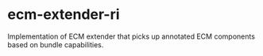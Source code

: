 ecm-extender-ri
===============

Implementation of ECM extender that picks up annotated ECM components based
on bundle capabilities.

